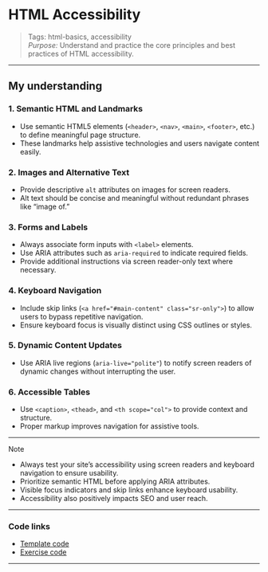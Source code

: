 # HTML Accessibility

> Tags: html-basics, accessibility  
> _Purpose:_ Understand and practice the core principles and best practices of HTML accessibility.

---

## My understanding

### 1. Semantic HTML and Landmarks

- Use semantic HTML5 elements (`<header>`, `<nav>`, `<main>`, `<footer>`, etc.) to define meaningful page structure.
- These landmarks help assistive technologies and users navigate content easily.

### 2. Images and Alternative Text

- Provide descriptive `alt` attributes on images for screen readers.
- Alt text should be concise and meaningful without redundant phrases like “image of.”

### 3. Forms and Labels

- Always associate form inputs with `<label>` elements.
- Use ARIA attributes such as `aria-required` to indicate required fields.
- Provide additional instructions via screen reader-only text where necessary.

### 4. Keyboard Navigation

- Include skip links (`<a href="#main-content" class="sr-only">`) to allow users to bypass repetitive navigation.
- Ensure keyboard focus is visually distinct using CSS outlines or styles.

### 5. Dynamic Content Updates

- Use ARIA live regions (`aria-live="polite"`) to notify screen readers of dynamic changes without interrupting the user.

### 6. Accessible Tables

- Use `<caption>`, `<thead>`, and `<th scope="col">` to provide context and structure.
- Proper markup improves navigation for assistive tools.

---

> [!note]
>
> - Always test your site’s accessibility using screen readers and keyboard navigation to ensure usability.  
> - Prioritize semantic HTML before applying ARIA attributes.  
> - Visible focus indicators and skip links enhance keyboard usability.  
> - Accessibility also positively impacts SEO and user reach.

---

### Code links

- [Template code](01-template.html)  
- [Exercise code](02-exercise.html)

---
